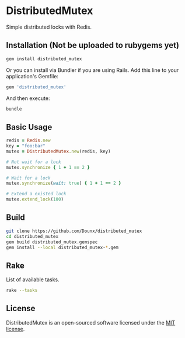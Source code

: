 # DistributedMutex

Simple distributed locks with Redis.

## Installation (Not be uploaded to rubygems yet)

```bash
gem install distributed_mutex
```

Or you can install via Bundler if you are using Rails. Add this line to your application's Gemfile:

```ruby
gem 'distributed_mutex'
```

And then execute:

```ruby
bundle
```

## Basic Usage

```ruby
redis = Redis.new
key = "foo:bar"
mutex = DistributedMutex.new(redis, key)

# Not wait for a lock 
mutex.synchronize { 1 + 1 == 2 }

# Wait for a lock
mutex.synchronize(wait: true) { 1 + 1 == 2 }

# Extend a existed lock
mutex.extend_lock(100)
```

## Build

```bash
git clone https://github.com/Dounx/distributed_mutex
cd distributed_mutex
gem build distributed_mutex.gemspec
gem install --local distributed_mutex-*.gem
```

## Rake

List of available tasks.

```bash
rake --tasks
```

## License

DistributedMutex is an open-sourced software licensed under the [MIT license](LICENSE).
